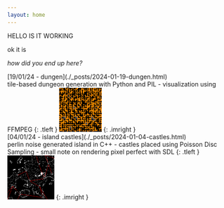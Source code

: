 ```yaml
---
layout: home
---
```


HELLO IS IT WORKING

ok it is

*how did you end up here?*

<!--
<p style="float: left;">
[19/01/24 - dungen](./_posts/2024-01-19-dungen.html)<br>
tile-based dungeon generation with Python and PIL - visualization using FFMPEG
</p>
<img src="assets/img/dungen/d5.png" height=100px style="float: right;">
-->

<div class="postbox" markdown="1">
[19/01/24 - dungen](./_posts/2024-01-19-dungen.html)<br>
tile-based dungeon generation with Python and PIL - visualization using FFMPEG
{: .tleft }

<img src="assets/img/prev/prev_dungen.png" height=100px>
{: .imright }
</div>


<div class="postbox" markdown="1">
[04/01/24 - island castles](./_posts/2024-01-04-castles.html)<br>
perlin noise generated island in C++ - castles placed using Poisson Disc Sampling - small note on rendering pixel perfect with SDL
{: .tleft }

<img src="assets/img/prev/prev_islands.png" height=100px>
{: .imright }
</div>

